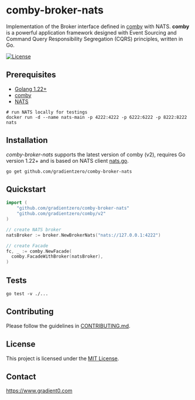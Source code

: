 # comby-broker-nats

Implementation of the Broker interface defined in [comby](https://github.com/gradientzero/comby) with NATS. **comby** is a powerful application framework designed with Event Sourcing and Command Query Responsibility Segregation (CQRS) principles, written in Go.

[![License](https://img.shields.io/badge/license-MIT-blue)](LICENSE)

## Prerequisites

- [Golang 1.22+](https://go.dev/dl/)
- [comby](https://github.com/gradientzero/comby)
- [NATS](https://nats.io/download/)

```shell
# run NATS locally for testings
docker run -d --name nats-main -p 4222:4222 -p 6222:6222 -p 8222:8222 nats
```

## Installation

*comby-broker-nats* supports the latest version of comby (v2), requires Go version 1.22+ and is based on NATS client [nats.go](https://github.com/nats-io/nats.go).

```shell
go get github.com/gradientzero/comby-broker-nats
```

## Quickstart

```go
import (
	"github.com/gradientzero/comby-broker-nats"
	"github.com/gradientzero/comby/v2"
)

// create NATS broker
natsBroker := broker.NewBrokerNats("nats://127.0.0.1:4222")

// create Facade
fc, _ := comby.NewFacade(
  comby.FacadeWithBroker(natsBroker),
)
```

## Tests

```shell
go test -v ./...
```

## Contributing
Please follow the guidelines in [CONTRIBUTING.md](./CONTRIBUTING.md).

## License
This project is licensed under the [MIT License](./LICENSE.md).

## Contact
https://www.gradient0.com
